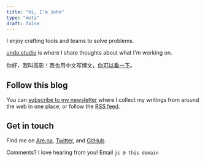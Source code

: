 ```yaml
---
title: "Hi, I’m John"
type: "meta"
draft: false
---
```


I enjoy crafting tools and teams to solve problems.

[undo.studio](https://undo.studio) is where I share thoughts about what I'm working on.

你好，我叫高彰！我也用中文写博文，[你可以看一下](https://gaozhang.co)。

## Follow this blog

You can [subscribe to my newsletter](https://buttondown.email/john) where I collect my writings from around the web in one place, or follow the [RSS feed](index.xml).

## Get in touch

Find me on [Are.na](https://www.are.na/john-jago), [Twitter](https://twitter.com/johncjago/), and [GitHub](https://github.com/johnjago).

Comments? I love hearing from you! Email `jc @ this domain`
